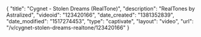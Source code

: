 {
    "title": "Cygnet - Stolen Dreams (RealTone)",
    "description": "RealTones by Astralized",
    "videoid": "123420166",
    "date_created": "1381352839",
    "date_modified": "1517274453",
    "type": "captivate",
    "layout": "video",
    "url": "\/v\/cygnet-stolen-dreams-realtone\/123420166"
}